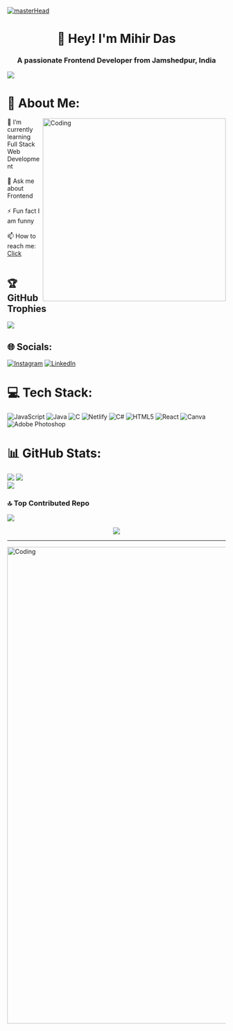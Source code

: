 [![masterHead](https://camo.githubusercontent.com/0bc88fe1a37c792f8a62e1b770b0b39e886405c1043d59a43fd0a7c27c2688b2/68747470733a2f2f692e696d6775722e636f6d2f315a76566b44632e676966)](https://visitcount.itsvg.in)

<h1 align="center">👋 Hey! I'm Mihir Das</h1>

<h3 align="center">A passionate Frontend Developer from Jamshedpur, India</h3>

[![](https://visitcount.itsvg.in/api?id=mihirdas77&icon=7&color=1)](https://visitcount.itsvg.in)

# 💫 About Me:

<img align="right" alt="Coding" width="422" src="https://steamuserimages-a.akamaihd.net/ugc/94976727961336051/0807F669892C401BA9C1570B4C71CEAD8B20C116/?imw=5000&imh=5000&ima=fit&impolicy=Letterbox&imcolor=%23000000&letterbox=false">
 🌱 I’m currently learning Full Stack Web Development <br><br>💬 Ask me about Frontend <br><br>⚡ Fun fact I am  funny<br><br> 📫 How to reach me: <a href="mailto:mihirdas7707@gmail.com">Click</a> <br><br>

## 🏆 GitHub Trophies
![](https://github-profile-trophy.vercel.app/?username=mihirdas77&theme=radical&no-frame=false&no-bg=false&margin-w=4)


## 🌐 Socials:
[![Instagram](https://img.shields.io/badge/Instagram-%23E4405F.svg?logo=Instagram&logoColor=white)](https://instagram.com/https://www.instagram.com/___itzz_mihir___/) [![LinkedIn](https://img.shields.io/badge/LinkedIn-%230077B5.svg?logo=linkedin&logoColor=white)](https://linkedin.com/in/https://www.linkedin.com/in/mihir-das/) 

# 💻 Tech Stack:
![JavaScript](https://img.shields.io/badge/javascript-%23323330.svg?style=for-the-badge&logo=javascript&logoColor=%23F7DF1E) ![Java](https://img.shields.io/badge/java-%23ED8B00.svg?style=for-the-badge&logo=openjdk&logoColor=white) ![C](https://img.shields.io/badge/c-%2300599C.svg?style=for-the-badge&logo=c&logoColor=white) ![Netlify](https://img.shields.io/badge/netlify-%23000000.svg?style=for-the-badge&logo=netlify&logoColor=#00C7B7) ![C#](https://img.shields.io/badge/c%23-%23239120.svg?style=for-the-badge&logo=csharp&logoColor=white) ![HTML5](https://img.shields.io/badge/html5-%23E34F26.svg?style=for-the-badge&logo=html5&logoColor=white) ![React](https://img.shields.io/badge/react-%2320232a.svg?style=for-the-badge&logo=react&logoColor=%2361DAFB) ![Canva](https://img.shields.io/badge/Canva-%2300C4CC.svg?style=for-the-badge&logo=Canva&logoColor=white) ![Adobe Photoshop](https://img.shields.io/badge/adobe%20photoshop-%2331A8FF.svg?style=for-the-badge&logo=adobe%20photoshop&logoColor=white)
# 📊 GitHub Stats:
![](https://github-readme-stats.vercel.app/api?username=mihirdas77&theme=radical&hide_border=false&include_all_commits=false&count_private=false)
![](https://github-readme-stats.vercel.app/api/top-langs/?username=mihirdas77&theme=radical&hide_border=false&include_all_commits=false&count_private=false&layout=compact)<br/>
![](https://github-readme-streak-stats.herokuapp.com/?user=mihirdas77&theme=radical&hide_border=false)

### 🔝 Top Contributed Repo
![](https://github-contributor-stats.vercel.app/api?username=mihirdas77&limit=5&theme=radical&combine_all_yearly_contributions=true)

<p align="center">
<a href="https://github.com/mihirdas77"><span>
<img align="center" src="https://github-profile-summary-cards.vercel.app/api/cards/profile-details?username=mihirdas77&theme=dracula" />
</span></a> </p><hr clear="both">
<img align="right" alt="Coding" width="1100" src="https://raw.githubusercontent.com/Trilokia/Trilokia/379277808c61ef204768a61bbc5d25bc7798ccf1/bottom_header.svg">




<!-- Proudly created with GPRM ( https://gprm.itsvg.in ) -->
